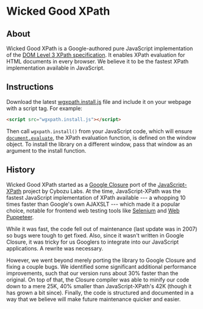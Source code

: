 # Wicked Good XPath

## About
Wicked Good XPath is a Google-authored pure JavaScript implementation of the <a href="http://www.w3.org/TR/DOM-Level-3-XPath/">DOM Level 3 XPath specification</a>. It enables XPath evaluation for HTML documents in every browser. We believe it to be the fastest XPath implementation available in JavaScript.

## Instructions
Download the latest <a href="https://github.com/google/wicked-good-xpath/releases/latest">wgxpath.install.js</a> file and include it on your webpage with a script tag. For example:
```html
<script src="wgxpath.install.js"></script>
```
Then call `wgxpath.install()` from your JavaScript code, which will ensure <a href="http://www.w3.org/TR/DOM-Level-3-XPath/xpath.html#XPathEvaluator-evaluate">`document.evaluate`</a>, the XPath evaluation function, is defined on the window object. To install the library on a different window, pass that window as an argument to the install function.

## History
Wicked Good XPath started as a <a href="https://developers.google.com/closure/">Google Closure</a> port of the <a href="http://coderepos.org/share/wiki/JavaScript-XPath">JavaScript-XPath</a> project by Cybozu Labs. At the time, JavaScript-XPath was the fastest JavaScript implementation of XPath available --- a whopping 10 times faster than Google's own AJAXSLT --- which made it a popular choice, notable for frontend web testing tools like <a href="http://docs.seleniumhq.org/">Selenium</a> and <a href="https://github.com/google/puppeteer">Web Puppeteer</a>.

While it was fast, the code fell out of maintenance (last update was in 2007) so bugs were tough to get fixed. Also, since it wasn't written in Google Closure, it was tricky for us Googlers to integrate into our JavaScript applications. A rewrite was necessary.

However, we went beyond merely porting the library to Google Closure and fixing a couple bugs. We identified some significant additional performance improvements, such that our version runs about 30% faster than the original. On top of that, the Closure compiler was able to minify our code down to a mere 25K, 40% smaller than JavaScript-XPath's 42K (though it has grown a bit since). Finally, the code is structured and documented in a way that we believe will make future maintenance quicker and easier.